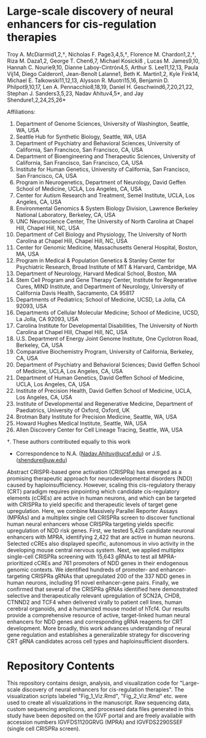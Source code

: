 # Large-scale discovery of neural enhancers for cis-regulation therapies 

Troy A. McDiarmid1,2,†, Nicholas F. Page3,4,5,†, Florence M. Chardon1,2,†, Riza M. Daza1,2, George T. Chen6,7, Michael Kosicki8 , Lucas M. James9,10, Hannah C. Nourie9,10, Dianne Laboy-Cintrón4,5, Arthur S. Lee11,12,13, Paula Vij14, Diego Calderon1, Jean-Benoît Lalanne1, Beth K. Martin1,2, Kyle Fink14, Michael E. Talkowski11,12,13, Alysson R. Muotri15,16, Benjamin D. Philpot9,10,17, Len A. Pennacchio8,18,19, Daniel H. Geschwind6,7,20,21,22, Stephan J. Sanders3,5,23, Nadav Ahituv4,5*, and Jay Shendure1,2,24,25,26*

Affiliations:
1. Department of Genome Sciences, University of Washington, Seattle, WA, USA
2. Seattle Hub for Synthetic Biology, Seattle, WA, USA
3. Department of Psychiatry and Behavioral Sciences, University of California, San Francisco, San Francisco, CA, USA
4. Department of Bioengineering and Therapeutic Sciences, University of California, San Francisco, San Francisco, CA, USA
5. Institute for Human Genetics, University of California, San Francisco, San Francisco, CA, USA
6. Program in Neurogenetics, Department of Neurology, David Geffen School of Medicine, UCLA, Los Angeles, CA, USA
7. Center for Autism Research and Treatment, Semel Institute, UCLA, Los Angeles, CA, USA
8. Environmental Genomics & System Biology Division, Lawrence Berkeley National Laboratory, Berkeley, CA, USA
9. UNC Neuroscience Center, The University of North Carolina at Chapel Hill, Chapel Hill, NC, USA
10. Department of Cell Biology and Physiology, The University of North Carolina at Chapel Hill, Chapel Hill, NC, USA
11. Center for Genomic Medicine, Massachusetts General Hospital, Boston, MA, USA
12. Program in Medical & Population Genetics & Stanley Center for Psychiatric Research, Broad Institute of MIT & Harvard, Cambridge, MA
13. Department of Neurology, Harvard Medical School, Boston, MA
14. Stem Cell Program and Gene Therapy Center, Institute for Regenerative Cures, MIND Institute, and Department of Neurology, University of California Davis Health, Sacramento, CA 95817
15. Departments of Pediatrics; School of Medicine, UCSD, La Jolla, CA 92093, USA
16. Departments of Cellular Molecular Medicine; School of Medicine, UCSD, La Jolla, CA 92093, USA
17. Carolina Institute for Developmental Disabilities, The University of North Carolina at Chapel Hill, Chapel Hill, NC, USA
18. U.S. Department of Energy Joint Genome Institute, One Cyclotron Road, Berkeley, CA, USA
19. Comparative Biochemistry Program, University of California, Berkeley, CA, USA
20. Department of Psychiatry and Behavioral Sciences; David Geffen School of Medicine, UCLA, Los Angeles, CA, USA
21. Department of Human Genetics, David Geffen School of Medicine, UCLA, Los Angeles, CA, USA
22. Institute of Precision Health, David Geffen School of Medicine, UCLA, Los Angeles, CA, USA
23. Institute of Developmental and Regenerative Medicine, Department of Paediatrics, University of Oxford, Oxford, UK
24. Brotman Baty Institute for Precision Medicine, Seattle, WA, USA
25. Howard Hughes Medical Institute, Seattle, WA, USA
26. Allen Discovery Center for Cell Lineage Tracing, Seattle, WA, USA

†. These authors contributed equally to this work
          
* Correspondence to N.A. (Nadav.Ahituv@ucsf.edu) or J.S. (shendure@uw.edu)

Abstract
CRISPR-based gene activation (CRISPRa) has emerged as a promising therapeutic approach for neurodevelopmental disorders (NDD) caused by haploinsufficiency. However, scaling this cis-regulatory therapy (CRT) paradigm requires pinpointing which candidate cis-regulatory elements (cCREs) are active in human neurons, and which can be targeted with CRISPRa to yield specific and therapeutic levels of target gene upregulation. Here, we combine Massively Parallel Reporter Assays (MPRAs) and a multiplex single cell CRISPRa screen to discover functional human neural enhancers whose CRISPRa targeting yields specific upregulation of NDD risk genes. First, we tested 5,425 candidate neuronal enhancers with MPRA, identifying 2,422 that are active in human neurons. Selected cCREs also displayed specific, autonomous in vivo activity in the developing mouse central nervous system. Next, we applied multiplex single-cell CRISPRa screening with 15,643 gRNAs to test all MPRA-prioritized cCREs and 761 promoters of NDD genes in their endogenous genomic contexts. We identified hundreds of promoter- and enhancer-targeting CRISPRa gRNAs that upregulated 200 of the 337 NDD genes in human neurons, including 91 novel enhancer-gene pairs. Finally, we confirmed that several of the CRISPRa gRNAs identified here demonstrated selective and therapeutically relevant upregulation of SCN2A, CHD8, CTNND2 and TCF4 when delivered virally to patient cell lines, human cerebral organoids, and a humanized mouse model of hTcf4. Our results provide a comprehensive resource of active, target-linked human neural enhancers for NDD genes and corresponding gRNA reagents for CRT development. More broadly, this work advances understanding of neural gene regulation and establishes a generalizable strategy for discovering CRT gRNA candidates across cell types and haploinsufficient disorders.





# Repository Contents


This repository contains design, analysis, and visualization code for "Large-scale discovery of neural enhancers for cis-regulation therapies". The visualization scripts labeled "Fig_1_Viz.Rmd", "Fig_2_Viz.Rmd" etc. were used to create all visualizations in the manuscript. Raw sequencing data, custom sequencing amplicons, and processed data files generated in this study have been deposited on the IGVF portal and are freely available with accession numbers IGVFDS1120GRVG (MPRA) and IGVFDS2290SSEF (single cell CRISPRa screen). 
